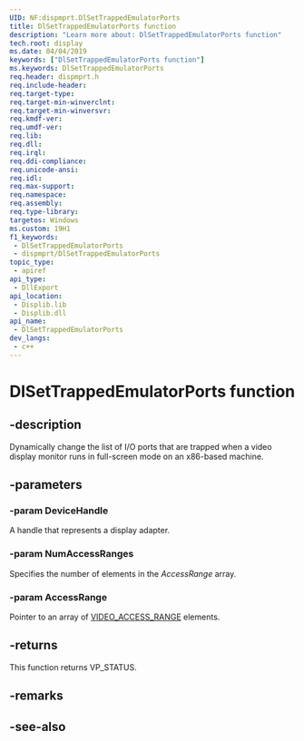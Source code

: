 ```yaml
---
UID: NF:dispmprt.DlSetTrappedEmulatorPorts
title: DlSetTrappedEmulatorPorts function
description: "Learn more about: DlSetTrappedEmulatorPorts function"
tech.root: display
ms.date: 04/04/2019
keywords: ["DlSetTrappedEmulatorPorts function"]
ms.keywords: DlSetTrappedEmulatorPorts
req.header: dispmprt.h
req.include-header: 
req.target-type: 
req.target-min-winverclnt: 
req.target-min-winversvr: 
req.kmdf-ver: 
req.umdf-ver: 
req.lib: 
req.dll: 
req.irql: 
req.ddi-compliance: 
req.unicode-ansi: 
req.idl: 
req.max-support: 
req.namespace: 
req.assembly: 
req.type-library: 
targetos: Windows
ms.custom: 19H1
f1_keywords:
 - DlSetTrappedEmulatorPorts
 - dispmprt/DlSetTrappedEmulatorPorts
topic_type:
 - apiref
api_type:
 - DllExport
api_location:
 - Displib.lib
 - Displib.dll
api_name:
 - DlSetTrappedEmulatorPorts
dev_langs:
 - c++
---
```


# DlSetTrappedEmulatorPorts function


## -description

Dynamically change the list of I/O ports that are trapped when a video display monitor runs in full-screen mode on an x86-based machine.

## -parameters

### -param DeviceHandle

A handle that represents a display adapter.

### -param NumAccessRanges

Specifies the number of elements in the *AccessRange* array.

### -param AccessRange

Pointer to an array of [VIDEO_ACCESS_RANGE](../video/ns-video-_video_access_range.md) elements.

## -returns

This function returns VP_STATUS.

## -remarks

## -see-also
